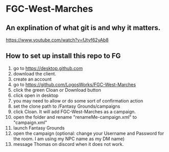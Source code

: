 # FGC-West-Marches
## An explination of what git is and why it matters.
https://www.youtube.com/watch?v=fJtyf62yAb8
## How to set up install this repo to FG
1. go to https://desktop.github.com
2. download the client.
3. create an account
4. go to https://github.com/LogosWorks/FGC-West-Marches
5. click the green Cloan or Download button
6. click open in desktop
7. you may need to allow or do some sort of confirmation action
8. set the clone path to /Fantasy Grounds/campaigns
9. click Cloan. It will add FGC-West-Marches as a campaign.
10. open the folder and rename "renameMe-campaign.xml" to "campaign.xml"
11. launch Fantasy Grounds
12. open the campaign (optional: change your Username and Password for the room. I am using my NPC name as my DM name)
13. message Thomas on discord when it does not work.
